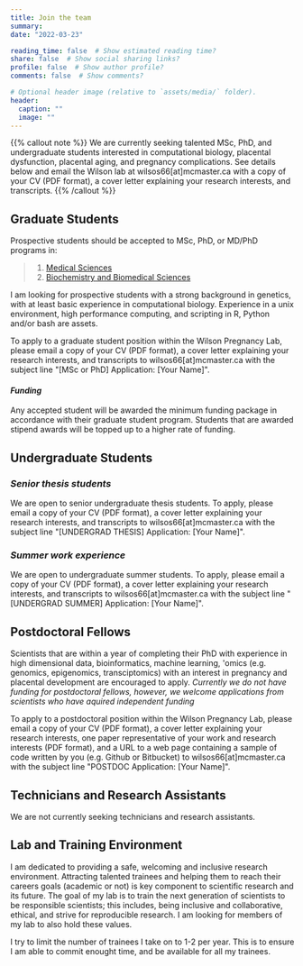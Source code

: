 ```yaml
---
title: Join the team
summary:
date: "2022-03-23"

reading_time: false  # Show estimated reading time?
share: false  # Show social sharing links?
profile: false  # Show author profile?
comments: false  # Show comments?

# Optional header image (relative to `assets/media/` folder).
header:
  caption: ""
  image: ""
---
```


{{% callout note %}}
We are currently seeking talented MSc, PhD, and undergraduate students interested in computational biology, placental dysfunction, placental aging, and pregnancy complications.
See details below and email the Wilson lab at wilsos66[at]mcmaster.ca with a copy of your CV (PDF format), a cover letter explaining your research interests, and transcripts.
{{% /callout %}}

## **Graduate Students**

Prospective students should be accepted to MSc, PhD, or MD/PhD programs in:

> 1. [Medical Sciences](https://gs.mcmaster.ca/program/medical-sciences/)
> 2. [Biochemistry and Biomedical Sciences](https://gs.mcmaster.ca/program/biochemistry-and-biomedical-sciences/)

I am looking for prospective students with a strong background in genetics, with at least basic experience in computational biology.
Experience in a unix environment, high performance computing, and scripting in R, Python and/or bash are assets. 

To apply to a graduate student position within the Wilson Pregnancy Lab, please email a copy of your CV (PDF format), a cover letter explaining your research interests, and transcripts to wilsos66[at]mcmaster.ca with the subject line "[MSc or PhD] Application: [Your Name]".

#### *Funding*

Any accepted student will be awarded the minimum funding package in accordance with their graduate student program. Students that are awarded stipend awards will be topped up to a higher rate of funding.


## **Undergraduate Students**

### *Senior thesis students*
We are open to senior undergraduate thesis students. To apply, please email a copy of your CV (PDF format), a cover letter explaining your research interests, and transcripts to wilsos66[at]mcmaster.ca with the subject line "[UNDERGRAD THESIS] Application: [Your Name]".

### *Summer work experience*
We are open to undergraduate summer students. To apply, please email a copy of your CV (PDF format), a cover letter explaining your research interests, and transcripts to wilsos66[at]mcmaster.ca with the subject line "[UNDERGRAD SUMMER] Application: [Your Name]".


## **Postdoctoral Fellows**

Scientists that are within a year of completing their PhD with experience in high dimensional data, bioinformatics, machine learning, 'omics (e.g. genomics, epigenomics, transciptomics) with an interest in pregnancy and placental development are encouraged to apply. *Currently we do not have funding for postdoctoral fellows, however, we welcome applications from scientists who have aquired independent funding*

To apply to a postdoctoral position within the Wilson Pregnancy Lab, please email a copy of your CV (PDF format), a cover letter explaining your research interests, one paper representative of your work and research interests (PDF format), and a URL to a web page containing a sample of code written by you (e.g. Github or Bitbucket) to wilsos66[at]mcmaster.ca with the subject line "POSTDOC Application: [Your Name]".


## **Technicians and Research Assistants**
We are not currently seeking technicians and research assistants.


## **Lab and Training Environment**
I am dedicated to providing a safe, welcoming and inclusive research environment. Attracting talented trainees and helping them to reach their careers goals (academic or not) is key component to scientific research and its future. The goal of my lab is to train the next generation of scientists to be responsible scientists; this includes, being inclusive and collaborative, ethical, and strive for reproducible research. I am looking for members of my lab to also hold these values. 

I try to limit the number of trainees I take on to 1-2 per year. This is to ensure I am able to commit enought time, and be available for all my trainees. 




